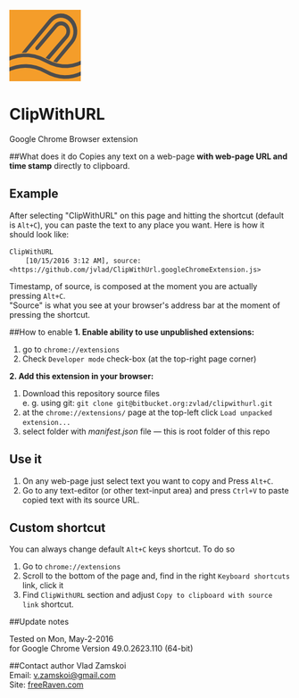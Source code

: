 ![ClipWithURL logotype](logotype.png "ClipWithURL logotype") 
# ClipWithURL
Google Chrome Browser extension

##What does it do
Copies any text on a web-page **with web-page URL and time stamp** directly to clipboard.

## Example
After selecting "ClipWithURL" on this page and hitting the shortcut (default is `Alt+C`), you can paste the text to any place you want. Here is how it should look like:
```
ClipWithURL  
    [10/15/2016 3:12 AM], source: <https://github.com/jvlad/ClipWithUrl.googleChromeExtension.js>
```

Timestamp, of source, is composed at the moment you are actually pressing `Alt+C`.  
"Source" is what you see at your browser's address bar at the moment of pressing the shortcut.

##How to enable
**1. Enable ability to use unpublished extensions:**

1. go to `chrome://extensions`
1. Check `Developer mode` check-box (at the top-right page corner)

**2. Add this extension in your browser:**

1. Download this repository source files  
    e. g. using git: `git clone git@bitbucket.org:zvlad/clipwithurl.git`
1. at the `chrome://extensions/` page at the top-left click `Load unpacked extension...`
1. select folder with _manifest.json_ file — this is root folder of this repo

## Use it

1. On any web-page just select text you want to copy and Press `Alt+C`.
1. Go to any text-editor (or other text-input area) and press `Ctrl+V` to paste copied text with its source URL.

## Custom shortcut
You can always change default `Alt+C` keys shortcut. To do so

1. Go to `chrome://extensions`
2. Scroll to the bottom of the page and, find in the right `Keyboard shortcuts` link, click it
3. Find `ClipWithURL` section and adjust `Copy to clipboard with source link` shortcut.

##Update notes

Tested on Mon, May-2-2016  
for Google Chrome Version 49.0.2623.110 (64-bit)


##Contact author
Vlad Zamskoi  
Email: <v.zamskoi@gmail.com>  
Site: [freeRaven.com](https://www.freeRaven.com)
